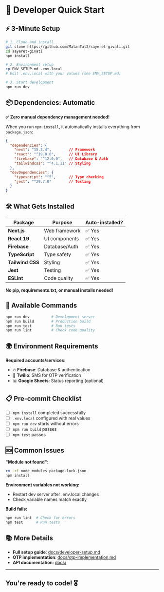 # 🚀 Developer Quick Start

## ⚡ 3-Minute Setup

```bash
# 1. Clone and install
git clone https://github.com/MatanTal2/sayeret-givati.git
cd sayeret-givati
npm install

# 2. Environment setup
cp ENV_SETUP.md .env.local
# Edit .env.local with your values (see ENV_SETUP.md)

# 3. Start development
npm run dev
```

## 📦 Dependencies: Automatic

**✅ Zero manual dependency management needed!**

When you run `npm install`, it automatically installs everything from `package.json`:

```json
{
  "dependencies": {
    "next": "15.3.4",        // Framework
    "react": "^19.0.0",      // UI Library  
    "firebase": "^12.0.0",   // Database & Auth
    "tailwindcss": "^4.1.11" // Styling
  },
  "devDependencies": {
    "typescript": "^5",      // Type checking
    "jest": "^29.7.0"        // Testing
  }
}
```

## 🛠️ What Gets Installed

| Package | Purpose | Auto-installed? |
|---------|---------|-----------------|
| **Next.js** | Web framework | ✅ Yes |
| **React 19** | UI components | ✅ Yes |
| **Firebase** | Database/Auth | ✅ Yes |
| **TypeScript** | Type safety | ✅ Yes |
| **Tailwind CSS** | Styling | ✅ Yes |
| **Jest** | Testing | ✅ Yes |
| **ESLint** | Code quality | ✅ Yes |

**No pip, requirements.txt, or manual installs needed!**

## 🔧 Available Commands

```bash
npm run dev          # Development server
npm run build        # Production build
npm run test         # Run tests
npm run lint         # Check code quality
```

## 🌍 Environment Requirements

**Required accounts/services:**

- 🔥 **Firebase**: Database & authentication
- 📱 **Twilio**: SMS for OTP verification
- 📊 **Google Sheets**: Status reporting (optional)

## 📋 Pre-commit Checklist

- [ ] `npm install` completed successfully
- [ ] `.env.local` configured with real values
- [ ] `npm run dev` starts without errors
- [ ] `npm run build` passes
- [ ] `npm test` passes

## 🆘 Common Issues

**"Module not found":**

```bash
rm -rf node_modules package-lock.json
npm install
```

**Environment variables not working:**

- Restart dev server after .env.local changes
- Check variable names match exactly

**Build fails:**

```bash
npm run lint  # Check for errors
npm test      # Run tests
```

## 📚 More Details

- **Full setup guide**: [docs/developer-setup.md](docs/developer-setup.md)
- **OTP implementation**: [docs/otp-implementation.md](docs/otp-implementation.md)  
- **API documentation**: [docs/](docs/)

---

## You're ready to code! 🎖️
